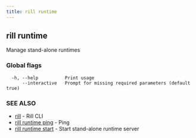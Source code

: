 ```yaml
---
title: rill runtime
---
```

## rill runtime

Manage stand-alone runtimes

### Global flags

```
  -h, --help          Print usage
      --interactive   Prompt for missing required parameters (default true)
```

### SEE ALSO

* [rill](../cli.md)	 - Rill CLI
* [rill runtime ping](ping.md)	 - Ping
* [rill runtime start](start.md)	 - Start stand-alone runtime server

